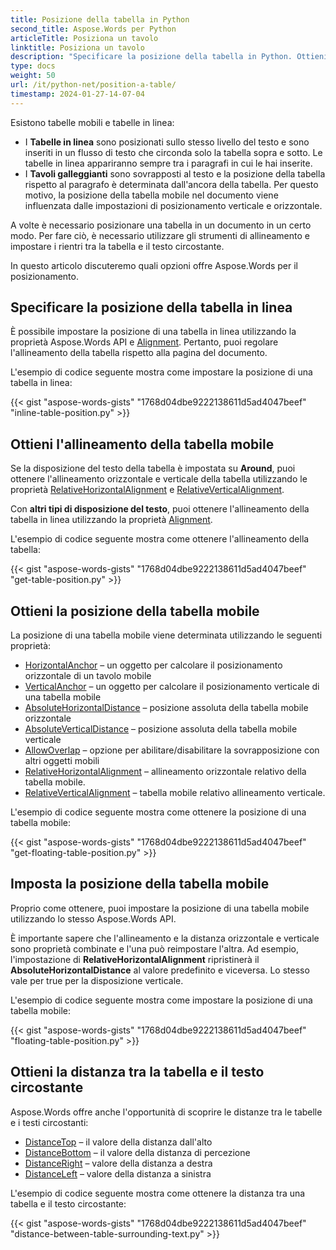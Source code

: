 ```yaml
---
title: Posizione della tabella in Python
second_title: Aspose.Words per Python
articleTitle: Posiziona un tavolo
linktitle: Posiziona un tavolo
description: "Specificare la posizione della tabella in Python. Ottieni un allineamento della tabella, ottieni e imposta la posizione della tabella mobile utilizzando Python."
type: docs
weight: 50
url: /it/python-net/position-a-table/
timestamp: 2024-01-27-14-07-04
---
```


Esistono tabelle mobili e tabelle in linea:

* I **Tabelle in linea** sono posizionati sullo stesso livello del testo e sono inseriti in un flusso di testo che circonda solo la tabella sopra e sotto. Le tabelle in linea appariranno sempre tra i paragrafi in cui le hai inserite.
* I **Tavoli galleggianti** sono sovrapposti al testo e la posizione della tabella rispetto al paragrafo è determinata dall'ancora della tabella. Per questo motivo, la posizione della tabella mobile nel documento viene influenzata dalle impostazioni di posizionamento verticale e orizzontale.

A volte è necessario posizionare una tabella in un documento in un certo modo. Per fare ciò, è necessario utilizzare gli strumenti di allineamento e impostare i rientri tra la tabella e il testo circostante.

In questo articolo discuteremo quali opzioni offre Aspose.Words per il posizionamento.

## Specificare la posizione della tabella in linea

È possibile impostare la posizione di una tabella in linea utilizzando la proprietà Aspose.Words API e [Alignment](https://reference.aspose.com/words/python-net/aspose.words.tables/table/alignment/). Pertanto, puoi regolare l'allineamento della tabella rispetto alla pagina del documento.

L'esempio di codice seguente mostra come impostare la posizione di una tabella in linea:

{{< gist "aspose-words-gists" "1768d04dbe9222138611d5ad4047beef" "inline-table-position.py" >}}

## Ottieni l'allineamento della tabella mobile

Se la disposizione del testo della tabella è impostata su **Around**, puoi ottenere l'allineamento orizzontale e verticale della tabella utilizzando le proprietà [RelativeHorizontalAlignment](https://reference.aspose.com/words/python-net/aspose.words.tables/table/relative_horizontal_alignment/) e [RelativeVerticalAlignment](https://reference.aspose.com/words/python-net/aspose.words.tables/table/relative_vertical_alignment/).

Con **altri tipi di disposizione del testo**, puoi ottenere l'allineamento della tabella in linea utilizzando la proprietà [Alignment](https://reference.aspose.com/words/python-net/aspose.words.tables/table/alignment/).

L'esempio di codice seguente mostra come ottenere l'allineamento della tabella:

{{< gist "aspose-words-gists" "1768d04dbe9222138611d5ad4047beef" "get-table-position.py" >}}

## Ottieni la posizione della tabella mobile

 La posizione di una tabella mobile viene determinata utilizzando le seguenti proprietà:

* [HorizontalAnchor](https://reference.aspose.com/words/python-net/aspose.words.tables/table/horizontal_anchor/) – un oggetto per calcolare il posizionamento orizzontale di un tavolo mobile
* [VerticalAnchor](https://reference.aspose.com/words/python-net/aspose.words.tables/table/vertical_anchor/) – un oggetto per calcolare il posizionamento verticale di una tabella mobile
* [AbsoluteHorizontalDistance](https://reference.aspose.com/words/python-net/aspose.words.tables/table/absolute_horizontal_distance/) – posizione assoluta della tabella mobile orizzontale
* [AbsoluteVerticalDistance](https://reference.aspose.com/words/python-net/aspose.words.tables/table/absolute_vertical_distance/) – posizione assoluta della tabella mobile verticale
* [AllowOverlap](https://reference.aspose.com/words/python-net/aspose.words.tables/table/allow_overlap/) – opzione per abilitare/disabilitare la sovrapposizione con altri oggetti mobili
* [RelativeHorizontalAlignment](https://reference.aspose.com/words/python-net/aspose.words.tables/table/relative_horizontal_alignment/) – allineamento orizzontale relativo della tabella mobile.
* [RelativeVerticalAlignment](https://reference.aspose.com/words/python-net/aspose.words.tables/table/relative_vertical_alignment/) – tabella mobile relativo allineamento verticale.

L'esempio di codice seguente mostra come ottenere la posizione di una tabella mobile:

{{< gist "aspose-words-gists" "1768d04dbe9222138611d5ad4047beef" "get-floating-table-position.py" >}}

## Imposta la posizione della tabella mobile

Proprio come ottenere, puoi impostare la posizione di una tabella mobile utilizzando lo stesso Aspose.Words API.

È importante sapere che l'allineamento e la distanza orizzontale e verticale sono proprietà combinate e l'una può reimpostare l'altra. Ad esempio, l'impostazione di **RelativeHorizontalAlignment** ripristinerà il **AbsoluteHorizontalDistance** al valore predefinito e viceversa. Lo stesso vale per true per la disposizione verticale.

L'esempio di codice seguente mostra come impostare la posizione di una tabella mobile:

{{< gist "aspose-words-gists" "1768d04dbe9222138611d5ad4047beef" "floating-table-position.py" >}}

## Ottieni la distanza tra la tabella e il testo circostante

Aspose.Words offre anche l'opportunità di scoprire le distanze tra le tabelle e i testi circostanti:

- [DistanceTop](https://reference.aspose.com/words/python-net/aspose.words.tables/table/distance_top/) – il valore della distanza dall'alto
- [DistanceBottom](https://reference.aspose.com/words/python-net/aspose.words.tables/table/distance_bottom/) – il valore della distanza di percezione
- [DistanceRight](https://reference.aspose.com/words/python-net/aspose.words.tables/table/distance_right/) – valore della distanza a destra
- [DistanceLeft](https://reference.aspose.com/words/python-net/aspose.words.tables/table/distance_left/) – valore della distanza a sinistra

L'esempio di codice seguente mostra come ottenere la distanza tra una tabella e il testo circostante:

{{< gist "aspose-words-gists" "1768d04dbe9222138611d5ad4047beef" "distance-between-table-surrounding-text.py" >}}
